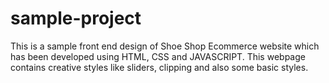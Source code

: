 # sample-project
 This is a sample front end design of Shoe Shop Ecommerce website which has been developed using HTML, CSS and JAVASCRIPT.
 This webpage contains creative styles like sliders, clipping and also some basic styles.
 
 
